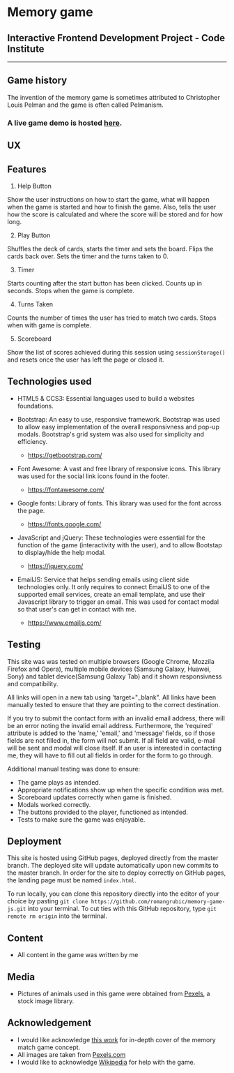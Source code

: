 # Memory game
## Interactive Frontend Development Project - Code Institute
---

## Game history

The invention of the memory game is sometimes attributed to Christopher Louis
Pelman and the game is often called Pelmanism. 

### A live game demo is hosted [here](https://romangrubic.github.io/memory-game-js/.).

## UX
## Features
1. Help Button

Show the user instructions on how to start the game, what will happen when the game is started and how to finish the game. Also, tells the user how the score is calculated and where the score will be stored and for how long.

2. Play Button

Shuffles the deck of cards, starts the timer and sets the board. Flips the cards back over. Sets the timer and the turns taken to 0.

3. Timer

Starts counting after the start button has been clicked. Counts up in seconds. Stops when the game is complete.

4. Turns Taken

Counts the number of times the user has tried to match two cards. Stops when with game is complete.

5. Scoreboard

Show the list of scores achieved during this session using `sessionStorage()` and resets once the user has left the page or closed it.


## Technologies used

* HTML5 & CCS3: Essential languages used to build a websites foundations.
* Bootstrap: An easy to use, responsive framework. Bootstrap was used to allow easy implementation of the overall responsivness and pop-up modals. Bootstrap's grid system was also used for simplicity and efficiency.

    - https://getbootstrap.com/
* Font Awesome: A vast and free library of responsive icons. This library was used for the social link icons found in the footer.

    - https://fontawesome.com/
* Google fonts: Library of fonts. This library was used for the font across the page.

    - https://fonts.google.com/
* JavaScript and jQuery: These technologies were essential for the function of the game (interactivity with the user), and to allow Bootstap to display/hide the help modal.

    - https://jquery.com/
* EmailJS: Service that helps sending emails using client side technologies only. It only requires to connect EmailJS to one of the supported email services, 
create an email template, and use their Javascript library to trigger an email. This was used for contact modal so that user's can get in contact with me. 

    - https://www.emailjs.com/

## Testing
This site was was tested on multiple browsers (Google Chrome, Mozzila Firefox and Opera), multiple mobile devices (Samsung Galaxy, Huawei, Sony) and tablet device(Samsung Galaxy Tab) and it shown responsivness and compatibility.

All links will open in a new tab using 'target="_blank". All links have been manually tested to ensure that they are pointing to the correct destination.

If you try to submit the contact form with an invalid email address, there will be an error noting the invalid email address. Furthermore, the 'required' attribute is added to the 'name,' 'email,' and 'message' fields, so if those fields are not filled in, the form will not submit. If all field are valid, e-mail will be sent and modal will close itself. If an user is interested in contacting me, they will have to fill out all fields in order for the form to go through.

Additional manual testing was done to ensure:
* The game plays as intended.
* Appropriate notifications show up when the specific condition was met.
* Scoreboard updates correctly when game is finished.
* Modals worked correctly.
* The buttons provided to the player, functioned as intended.
* Tests to make sure the game was enjoyable.
## Deployment
This site is hosted using GitHub pages, deployed directly from the master branch. The deployed site will update automatically upon new commits to the master branch.
 In order for the site to deploy correctly on GitHub pages, the landing page must be named `index.html`.

To run locally, you can clone this repository directly into the editor of your choice by pasting `git clone https://github.com/romangrubic/memory-game-js.git` into your terminal. To cut ties with this GitHub repository, type `git remote rm origin` into the terminal.  
## Content
+ All content in the game was written by me
## Media
+ Pictures of animals used in this game were obtained from [Pexels](https://www.pexels.com/), a stock image library.
## Acknowledgement
* I would like acknowledge [this work](https://pdf.sciencedirectassets.com/271538/1-s2.0-S0304397500X04057/1-s2.0-030439759390355W/main.pdf?X-Amz-Security-Token=IQoJb3JpZ2luX2VjENT%2F%2F%2F%2F%2F%2F%2F%2F%2F%2FwEaCXVzLWVhc3QtMSJHMEUCIQD9ri%2BXn6v8YcRoekUHdHxTdHLC3huwWNBmj0XTMf3HrgIgao0lQE1QdFjhPyfsh9bgLMeO0RLlQux5ETAkHNeahTAqtAMIXBACGgwwNTkwMDM1NDY4NjUiDFVQbOsik%2Bkl2k3K7SqRA%2Foq6bCZ%2F3aRtmR910Gd%2FNXJJEiR5WcK1AUFYUcXDyrVq4RUSRWQ90cD%2BOkCp1P%2Fq11erR%2FbpujDAq35xXkNGETiRW0r6z4YYBhrys9pkrj4owVy1gODXJpLCyr%2BGiFv4727ZGWx0yXUwI62YHxtdshy0t3Aoofxyy5WvqESSB8wkiAq%2FjtXigoxBoedI7AlBZ5PwZAqYdXkW0q7B10PcO87iePVWTyeZglK%2Ffc2Sgh1WnBh874k2pywA4pTGG8qovQ2CKwC%2FBO3B59fn5EWd3q5hdhwYlml1qWF2YuyJngCqBzxRObndtE%2FOZEdNPAJJi3xzs5x5JcuX8TFSTy9bfvIK5SPT5uEnOgXgyn7Acr7wuB7ldb%2F9oCckrS9o2hfd3uVIVT1SSx63xdwYmv9Yowh6UAXtPx8QhE5B9TJMzssSxEFIV%2BNApWfGzpLTJ1QypDtvrGjuh0HEEGHeIbbLWCWTRcfLuUlerpLG7NuvJP7Qf77wakhcy%2B2%2FS0GgZ3%2BKbPpl4sEXKGtTBzxswzIl6miMLPG9vAFOusBp2JdfEw4Bs5J6h%2BIhNp26LGwtOKH8rJ6ymDV5FAjw8Kc8ieL5uuEbeert916fPbdfPJWUNYg2BwpRsQRJRKxV712fgMcRr4czFvrdRvuPfvN2gYx7Tv2GRF7jT9QyPtqDejJP3LPtRb1Ke6zzSpgQk%2BOiwital6qHH2yzTbq5h%2Bfm4obhWv72WCNJpVcuRsmsLZx6rczhN9ph5hvN9ZlAObp7LD7a4eAB3wtHH9pC8a4IyR1xgpOu9ZMIKBmfpAsWAeKixOKPocKZUGfelLFaFRRCgCbOrnNkzk5qg2yD6YjNjm%2FsIFiXym9lA%3D%3D&X-Amz-Algorithm=AWS4-HMAC-SHA256&X-Amz-Date=20200114T122737Z&X-Amz-SignedHeaders=host&X-Amz-Expires=300&X-Amz-Credential=ASIAQ3PHCVTY6MZCWTSC%2F20200114%2Fus-east-1%2Fs3%2Faws4_request&X-Amz-Signature=038af3f1857b0743f05c669a671968353979daa3e77f963db58421186eb4976e&hash=5701d464dfdc24c1b662d77779ad6cf0ade7f810b781c159834c2969f0d48af6&host=68042c943591013ac2b2430a89b270f6af2c76d8dfd086a07176afe7c76c2c61&pii=030439759390355W&tid=spdf-2b6c1744-8b39-4cbf-b018-950fc6a9c270&sid=75ec1153806ce54db5782a69622df1abfce7gxrqb&type=client) for in-depth cover of the memory match game concept.
* All images are taken from [Pexels.com](https://www.pexels.com/)
* I would like to acknowledge [Wikipedia](https://en.wikipedia.org/wiki/Concentration_(card_game)) for help with the game.